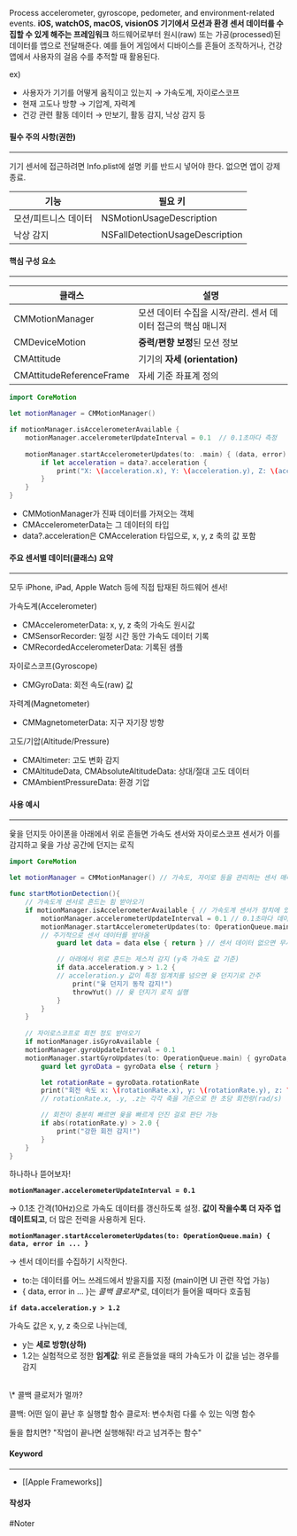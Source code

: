 Process accelerometer, gyroscope, pedometer, and environment-related events.
**iOS, watchOS, macOS, visionOS 기기에서 모션과 환경 센서 데이터를 수집할 수 있게 해주는 프레임워크**
하드웨어로부터 원시(raw) 또는 가공(processed)된 데이터를 앱으로 전달해준다. 예를 들어 게임에서 디바이스를 흔들어 조작하거나, 건강 앱에서 사용자의 걸음 수를 추적할 때 활용된다.

ex)
- 사용자가 기기를 어떻게 움직이고 있는지 → 가속도계, 자이로스코프
- 현재 고도나 방향 → 기압계, 자력계
- 건강 관련 활동 데이터 → 만보기, 활동 감지, 낙상 감지 등


#### 필수 주의 사항(권한)
---

기기 센서에 접근하려면 Info.plist에 설명 키를 반드시 넣어야 한다. 없으면 앱이 강제 종료.

|**기능**|**필요 키**|
|---|---|
|모션/피트니스 데이터|NSMotionUsageDescription|
|낙상 감지|NSFallDetectionUsageDescription|

#### 핵심 구성 요소
---

| **클래스**                  | **설명**                              |
| ------------------------ | ----------------------------------- |
| CMMotionManager          | 모션 데이터 수집을 시작/관리. 센서 데이터 접근의 핵심 매니저 |
| CMDeviceMotion           | **중력/편향 보정**된 모션 정보                 |
| CMAttitude               | 기기의 **자세 (orientation)**            |
| CMAttitudeReferenceFrame | 자세 기준 좌표계 정의                        |

```swift
import CoreMotion

let motionManager = CMMotionManager()

if motionManager.isAccelerometerAvailable {
    motionManager.accelerometerUpdateInterval = 0.1  // 0.1초마다 측정
    
    motionManager.startAccelerometerUpdates(to: .main) { (data, error) in
        if let acceleration = data?.acceleration {
            print("X: \(acceleration.x), Y: \(acceleration.y), Z: \(acceleration.z)")
        }
    }
}
```

- CMMotionManager가 진짜 데이터를 가져오는 객체
- CMAccelerometerData는 그 데이터의 타입
- data?.acceleration은 CMAcceleration 타입으로, x, y, z 축의 값 포함

#### 주요 센서별 데이터(클래스) 요약
---
모두 iPhone, iPad, Apple Watch 등에 직접 탑재된 하드웨어 센서!

가속도계(Accelerometer)
- CMAccelerometerData: x, y, z 축의 가속도 원시값
- CMSensorRecorder: 일정 시간 동안 가속도 데이터 기록
- CMRecordedAccelerometerData: 기록된 샘플

자이로스코프(Gyroscope)
- CMGyroData: 회전 속도(raw) 값

자력계(Magnetometer)
- CMMagnetometerData: 지구 자기장 방향

고도/기압(Altitude/Pressure)
- CMAltimeter: 고도 변화 감지
- CMAltitudeData, CMAbsoluteAltitudeData: 상대/절대 고도 데이터
- CMAmbientPressureData: 환경 기압


#### 사용 예시
---
윷을 던지듯 아이폰을 아래에서 위로 흔들면 가속도 센서와 자이로스코프 센서가 이를 감지하고 윷을 가상 공간에 던지는 로직

```swift
import CoreMotion

let motionManager = CMMotionManager() // 가속도, 자이로 등을 관리하는 센서 매니저

func startMotionDetection(){
	// 가속도계 센서로 흔드는 힘 받아오기
	if motionManager.isAccelerometerAvailable { // 가속도계 센서가 장치에 있는지 확인
		motionManager.accelerometerUpdateInterval = 0.1 // 0.1초마다 데이터 갱신 (10Hz)
		motionManager.startAccelerometerUpdates(to: OperationQueue.main) { data, error in
		// 주기적으로 센서 데이터를 받아옴
			guard let data = data else { return } // 센서 데이터 없으면 무시

			// 아래에서 위로 흔드는 제스처 감지 (y축 가속도 값 기준)
			if data.acceleration.y > 1.2 {
			// acceleration.y 값이 특정 임계치를 넘으면 윷 던지기로 간주
				print("윷 던지기 동작 감지!")
				throwYut() // 윷 던지기 로직 실행
			}
		}
	}
	
	// 자이로스코프로 회전 정도 받아오기
	if motionManager.isGyroAvailable {
    motionManager.gyroUpdateInterval = 0.1
    motionManager.startGyroUpdates(to: OperationQueue.main) { gyroData, error in
        guard let gyroData = gyroData else { return }

        let rotationRate = gyroData.rotationRate
        print("회전 속도 x: \(rotationRate.x), y: \(rotationRate.y), z: \(rotationRate.z)")
		// rotationRate.x, .y, .z는 각각 축을 기준으로 한 초당 회전량(rad/s)

        // 회전이 충분히 빠르면 윷을 빠르게 던진 걸로 판단 가능
        if abs(rotationRate.y) > 2.0 {
            print("강한 회전 감지!")
        }
    }
}
```

하나하나 뜯어보자!

**`motionManager.accelerometerUpdateInterval = 0.1`**  

→ 0.1초 간격(10Hz)으로 가속도 데이터를 갱신하도록 설정.
**값이 작을수록 더 자주 업데이트되고**, 더 많은 전력을 사용하게 된다.

**`motionManager.startAccelerometerUpdates(to: OperationQueue.main) { data, error in ... } `**

→ 센서 데이터를 수집하기 시작한다.
- to:는 데이터를 어느 쓰레드에서 받을지를 지정 (main이면 UI 관련 작업 가능)
- { data, error in ... }는 *콜백 클로저*\*로, 데이터가 들어올 때마다 호출됨

**`if data.acceleration.y > 1.2`**  

가속도 값은 x, y, z 축으로 나뉘는데,
- y는 **세로 방향(상하)**
- 1.2는 실험적으로 정한 **임계값**: 위로 흔들었을 때의 가속도가 이 값을 넘는 경우를 감지

</br>
\* 콜백 클로저가 멀까?

콜백: 어떤 일이 끝난 후 실행할 함수
클로저: 변수처럼 다룰 수 있는 익명 함수

둘을 합치면?
"작업이 끝나면 실행해줘! 라고 넘겨주는 함수"


#### Keyword
---
- [[Apple Frameworks]]

#### 작성자
#Noter 